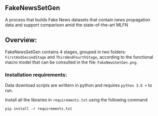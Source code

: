 ﻿## FakeNewsSetGen

A process that builds Fake News datasets that contain news propagation data and support comparison amid the state-of-the-art MLFN

##  Overview:
 FakeNewsSetGen contains 4 stages, grouped in two folders: `FirstAndSecondStage` and  `ThirdAndFourthStage`, according to the functional macro model that can be consulted in the file: `FakeNewsSetGen.png`.  
 
###  Installation requirements:
 Data download scripts are writtern in python and requires `python 3.6 +` to run.
 
 Install all the libraries in `requirements.txt` using the following command
    
    pip install -r requirements.txt
